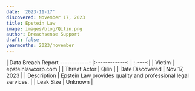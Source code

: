 ```yaml
---
date: '2023-11-17'
discovered: November 17, 2023
title: Epstein Law
image: images/blog/Qilin.png
author: Breachsense Support
draft: false
yearmonths: 2023/november
---
```



| Data Breach Report
------------:     |:-------------:    | :-----:|
| Victim      | epsteinlawcorp.com      | 
| Threat Actor      | Qilin      | 
| Date Discovered      | Nov 17, 2023      | 
| Description      | Epstein Law provides quality and professional legal services.      | 
| Leak Size      | Unknown      | 

